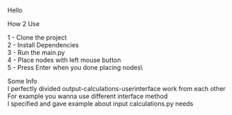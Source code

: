 Hello

How 2 Use

1 - Clone the project\
2 - Install Dependencies\
3 - Run the main.py\
4 - Place nodes with left mouse button\
5 - Press Enter when you done placing nodes\


Some Info\
I perfectly divided output-calculations-userinterface work from each other\
For example you wanna use different interface method\
I specified and gave example about input calculations.py needs
